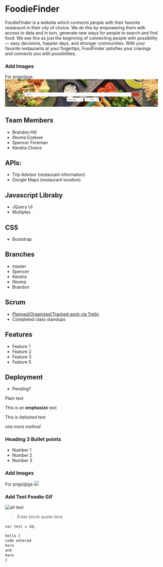 # FoodieFinder
FoodieFinder is a website which connects people with their favorite restaraunt in their city of choice. We do this by empowering them with access to data and in turn, generate new ways for people to search and find food. We see this as just the beginning of connecting people with possibility — easy decisions, happier days, and stronger communities. With your favorite restaurants at your fingertips, FoodFinder satisfies your cravings and connects you with possibilities.

### Add Images
For pngs/jpgs 
<img src = "foodiefinder_readme_pic.png">

## Team Members
* Brandon Hill
* Ifeoma Ezekwe
* Spencer Foreman
* Kendra Choice

## APIs:
* Trip Advisor (restaurant information)
* Google Maps (restaurant location)

## Javascript Libraby
* JQuery UI 
* Multiples

## CSS
* Bootstrap

## Branches
* master
* Spencer
* Kendra
* Ifeoma
* Brandon

## Scrum 
* [Planned/Organized/Tracked work via Trello](https://trello.com/b/d4LZksJy/foodie-finder-project) 
* Completed class standups 

## Features
* Feature 1
* Feature 2
* Feature 3
* Feature 5

## Deployment 
* Pending?

























Plain text

This is an **emphasize** text

This is _italisized_ text

one more *method*

### Heading 3 Bullet points
* Number 1
* Number 2
* Number 3

### Add Images
For pngs/jpgs 
<img src = "copy image address">

### Add Test Foodie Gif
![alt text](https://media.giphy.com/media/BPofSmBGnwJIQ/giphy.gif)

>Enter block quote here

`var test = 10;`

```
hello {
code entered
here
and 
here
}
```
